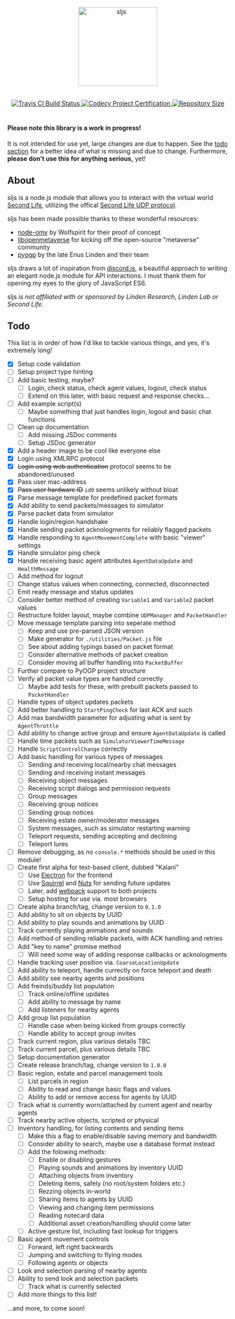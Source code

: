 <div align="center">
  <p>
    <img src="https://cdn.rawgit.com/gwigz/sljs/master/sljs.svg" width="180" alt="sljs" />
  </p>
  <br />
  <a href="https://travis-ci.org/gwigz/sljs" title="Travis CI Build Status">
    <img src="https://api.travis-ci.org/gwigz/sljs.svg?branch=master" alt="Travis CI Build Status">
  </a>
  <a href="https://www.codacy.com/app/gwigz/sljs" title="Codecy Project Certification">
    <img src="https://api.codacy.com/project/badge/Grade/ea826f0f261e4e8db5a495f3b0b43133" alt="Codecy Project Certification">
  </a>
  <a href="https://github.com/ruddfawcett/reposs" alt="Repository Size">
    <img src="https://reposs.herokuapp.com/?path=gwigz/sljs" alt="Repository Size">
  </a>
</div>
<h1>
  <!-- sljs -->
</h1>

#### Please note this library is a work in progress!

It is not intended for use yet, large changes are due to happen. See the
[todo section](#todo) for a better idea of what is missing and due to change.
Furthermore, **please don't use this for anything serious,** yet!

## About

sljs is a node.js module that allows you to interact with the virtual world
[Second Life](https://www.secondlife.com), utilizing the offical
[Second Life UDP protocol](http://wiki.secondlife.com/wiki/Protocol).

sljs has been made possible thanks to these wonderful resources:

- [node-omv](https://bitbucket.org/Wolfspirit/node-omv) by Wolfspirit for their proof of concept
- [libopenmetaverse](https://github.com/openmetaversefoundation/libopenmetaverse) for kicking off the open-source "metaverse" community
- [pyogp](http://wiki.secondlife.com/wiki/PyOGP) by the late Enus Linden and their team

sljs draws a lot of inspiration from
[discord.js](https://github.com/hydrabolt/discord.js), a beautiful approach to
writing an elegant node.js module for API interactions. I must thank them for
opening my eyes to the glory of JavaScript ES6.

sljs _is not affiliated with or sponsored by Linden Research, Linden Lab or
Second Life._

## Todo

This list is in order of how I'd like to tackle various things, and yes, it's
extremely long!

- [x] Setup code validation
- [ ] Setup project type hinting
- [ ] Add basic testing, maybe?
  - [ ] Login, check status, check agent values, logout, check status
  - [ ] Extend on this later, with basic request and response checks...
- [ ] Add example script(s)
  - [ ] Maybe something that just handles login, logout and basic chat functions
- [ ] Clean up documentation
  - [ ] Add missing JSDoc comments
  - [ ] Setup JSDoc generator
- [x] Add a header image to be cool like everyone else
- [x] Login using XMLRPC protocol
- [x] ~~Login using web authentication~~ protocol seems to be abandoned/unused
- [x] Pass user mac-address
- [x] ~~Pass user hardware ID~~ `id0` seems unlikely without bloat
- [x] Parse message template for predefined packet formats
- [x] Add ability to send packets/messages to simulator
- [x] Parse packet data from simulator
- [x] Handle login/region handshake
- [x] Handle sending packet acknologments for reliably flagged packets
- [x] Handle responding to `AgentMovementComplete` with basic "viewer" settings
- [x] Handle simulator ping check
- [x] Handle receiving basic agent attributes `AgentDataUpdate` and `HealthMessage`
- [ ] Add method for logout
- [ ] Change status values when connecting, connected, disconnected
- [ ] Emit ready message and status updates
- [ ] Consider better method of creating `Variable1` and `Variable2` packet values
- [ ] Restructure folder layout, maybe combine `UDPManager` and `PacketHandler`
- [ ] Move message template parsing into seperate method
  - [ ] Keep and use pre-parsed JSON version
  - [ ] Make generator for `./utilities/Packet.js` file
  - [ ] See about adding typings based on packet format
  - [ ] Consider alternative methods of packet creation
  - [ ] Consider moving all buffer handling into `PacketBuffer`
- [ ] Further compare to PyOGP project structure
- [ ] Verify all packet value types are handled correctly
  - [ ] Maybe add tests for these, with prebuilt packets passed to `PacketHandler`
- [ ] Handle types of object updates packets
- [ ] Add better handling to `StartPingCheck` for last ACK and such
- [ ] Add max bandwidth parameter for adjusting what is sent by `AgentThrottle`
- [ ] Add ability to change active group and ensure `AgentDataUpdate` is called
- [ ] Handle time packets such as `SimulatorViewerTimeMessage`
- [ ] Handle `ScriptControlChange` correctly
- [ ] Add basic handling for various types of messages
  - [ ] Sending and receiving local/nearby chat messages
  - [ ] Sending and receiving instant messages
  - [ ] Receiving object messages
  - [ ] Receiving script dialogs and permission requests
  - [ ] Group messages
  - [ ] Receiving group notices
  - [ ] Sending group notices
  - [ ] Receiving estate owner/moderator messages
  - [ ] System messages, such as simulator restarting warning
  - [ ] Teleport requests, sending accepting and declining
  - [ ] Teleport lures
- [ ] Remove debugging, as no `console.*` methods should be used in this module!
- [ ] Create first alpha for text-based client, dubbed "Kalani"
  - [ ] Use [Electron](http://electron.atom.io/) for the frontend
  - [ ] Use [Squirrel](https://github.com/Squirrel) and [Nuts](https://github.com/GitbookIO/nuts) for sending future updates
  - [ ] Later, add [webpack](https://webpack.github.io/) support to both projects
  - [ ] Setup hosting for use via. most browsers
- [ ] Create alpha branch/tag, change version to `0.1.0`
- [ ] Add ability to sit on objects by UUID
- [ ] Add ability to play sounds and animations by UUID
- [ ] Track currently playing animations and sounds
- [ ] Add method of sending reliable packets, with ACK handling and retries
- [ ] Add "key to name" promise method
  - [ ] Will need some way of adding response callbacks or acknologments
- [ ] Handle tracking user position via. `CoarseLocationUpdate`
- [ ] Add ability to teleport, handle currectly on force teleport and death
- [ ] Add ability see nearby agents and positions
- [ ] Add freinds/buddy list population
  - [ ] Track online/offline updates
  - [ ] Add ability to message by name
  - [ ] Add listeners for nearby agents
- [ ] Add group list population
  - [ ] Handle case when being kicked from groups correctly
  - [ ] Handle ability to accept group invites
- [ ] Track current region, plus various details TBC
- [ ] Track current parcel, plus various details TBC
- [ ] Setup documentation generator
- [ ] Create release branch/tag, change version to `1.0.0`
- [ ] Basic region, estate and parcel management tools
  - [ ] List parcels in region
  - [ ] Ability to read and change basic flags and values
  - [ ] Ability to add or remove access for agents by UUID
- [ ] Track what is currently worn/attached by current agent and nearby agents
- [ ] Track nearby active objects, scripted or physical
- [ ] Inventory handling, for listing contents and sending items
  - [ ] Make this a flag to enable/disable saving memory and bandwidth
  - [ ] Consider ability to search, maybe use a database format instead
  - [ ] Add the folowing methods:
    - [ ] Enable or disabling gestures
    - [ ] Playing sounds and animations by inventory UUID
    - [ ] Attaching objects from inventory
	- [ ] Deleting items, safely (no root/system folders etc.)
    - [ ] Rezzing objects in-world
    - [ ] Sharing items to agents by UUID
    - [ ] Viewing and changing item permissions
    - [ ] Reading notecard data
    - [ ] Additional asset creation/handling should come later
  - [ ] Active gesture list, including fast lookup for triggers
- [ ] Basic agent movement controls
  - [ ] Forward, left right backwards
  - [ ] Jumping and switching to flying modes
  - [ ] Following agents or objects
- [ ] Look and selection parsing of nearby agents
- [ ] Ability to send look and selection packets
  - [ ] Track what is currently selected
- [ ] Add more things to this list!

...and more, to come soon!
